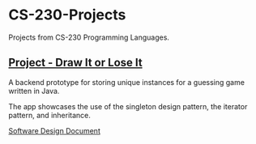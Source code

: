 # CS-230-Projects

Projects from CS-230 Programming Languages.

## [Project - Draw It or Lose It](../Project%20-%20Draw%20It%20or%20Lose%20It/src/com/gamingroom/)

A backend prototype for storing unique instances for a guessing game written in Java.

The app showcases the use of the singleton design pattern, the iterator pattern, and inheritance.

[Software Design Document](The%20Gaming%20Room%20-%20Project%20Software%20Design%20Document.pdf)
